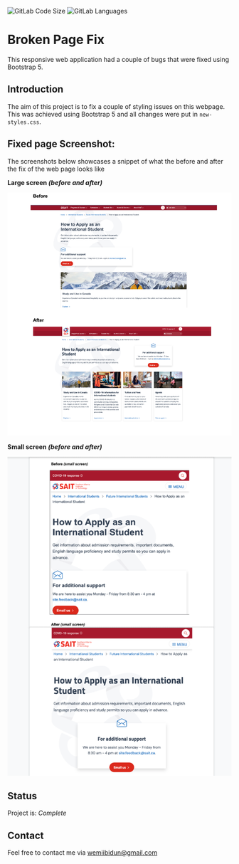 ![GitLab Code Size](https://img.shields.io/github/languages/code-size/wemiibidun/broken_page_fix)
![GitLab Languages](https://img.shields.io/github/languages/count/wemiibidun/broken_page_fix)


# Broken Page Fix
This responsive web application had a couple of bugs that were fixed using Bootstrap 5. 


## Introduction
The aim of this project is to fix a couple of styling issues on this webpage. This was achieved using Bootstrap 5 and all changes were put in `new-styles.css`.


## Fixed page Screenshot:
The screenshots below showcases a snippet of what the before and after the fix of the web page looks like

**Large screen _(before and after)_**

![Homepage image](https://github.com/wemiibidun/broken_page_fix/blob/main/Screen%20Shot%20(large).png)


**Small screen _(before and after)_**

![Homepage image](https://github.com/wemiibidun/broken_page_fix/blob/main/Screen%20Shot%20(small).png)


## Status
Project is: _Complete_


## Contact
Feel free to contact me via wemiibidun@gmail.com
